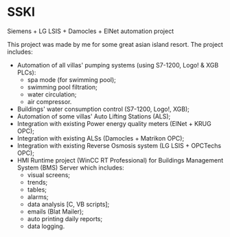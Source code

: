 # SSKI
Siemens + LG LSIS + Damocles + ElNet automation project

This project was made by me for some great asian island resort. The project includes:
- Automation of all villas' pumping systems (using S7-1200, Logo! & XGB PLCs):
  - spa mode (for swimming pool);
  - swimming pool filtration;
  - water circulation;
  - air compressor.
- Buildings' water consumption control (S7-1200, Logo!, XGB);
- Automation of some villas' Auto Lifting Stations (ALS);
- Integration with existing Power energy quality meters (ElNet + KRUG OPC);
- Integration with existing ALSs (Damocles + Matrikon OPC);
- Integration with existing Reverse Osmosis system (LG LSIS + OPCTechs OPC);
- HMI Runtime project (WinCC RT Professional) for Buildings Management System (BMS) Server which includes:
  - visual screens;
  - trends;
  - tables;
  - alarms;
  - data analysis [C, VB scripts];
  - emails (Blat Mailer);
  - auto printing daily reports;
  - data logging.
